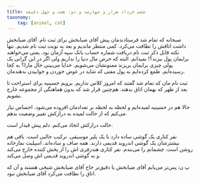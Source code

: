 ```yaml
---
title: ششم خرداد هزار و چهارصد و دو: هشت و چهل دقیقه 
taxonomy:
    tag: [animal, cat]
---
```


صبحانه که تمام شد فرستادندمان پیش آقای ضیابخش برای ثبت نام. آقای ضیابخش داشت اتاقش را نظافت می‌کرد. کمی منتظر ماندیم و بعد به نوبت ثبت نام شدیم. تنها نکته قابل ذکر ثبت نام دریافت شماره حساب بانک سپه آزمان بود. یعنی می‌خواهند برایمان پول بیزند؟! نمیدانم. البته که حرص مال دنیا را نداریم ولی اگر در این گرانی یک پولی چیزی برایمان بریزند ممنونشان می‌شویم. خدایا می‌بینی حال مارا؟ به کجا رسیده‌ایم. طمع کرده‌ایم به پول مفتی که شاید در عوض خوردن و خوابیدن بدهندمان.

ثبت نام مان که تمام شد گفتند که امروز کلاس نداریم. برویم حسینیه برای استراحت تا بعد از ظهر که بهمان اتاق بدهند. هم‌چنین قرار شد که بدون هماهنگی از مجموعه خارج نشویم. 

حالا هم در حسینیه لمیده‌ایم و لحظه به لحظه بر تعدادمان افزوده می‌شود. احساس نیاز می‌کنم که از حالت لمیده به درازکش تغییر وضعیت بدهم.

حالت درازکش اتخاذ می‌کنم. دلم پیش قیدار است. 

نفر کناری یک گوشی ساده دارد با یک پلیر موسیقی. ترکیب جالبی است. باقی هم بیشترشان یک گوشی اندروید قدیمی دارند. همه صاف و ساده‌اند. اسپلیت نمازخانه روشن است. چشمانم را می‌بندم. نفر کناری هندزفری اش را از پخش کننده خارج می‌کند و به گوشی اندروید قدیمی اش وصل می‌کند.

پ ن: پس‌تر می‌یابم آقای ضیابخش یا دقیق‌تر حاج آقای ضیابخش شیخی هستند و آن که اتاق را نظافت می‌کرد آقای ضیابخش نبود. 